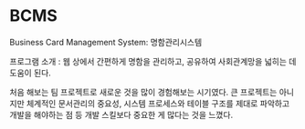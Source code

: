 # BCMS
Business Card Management System: 명함관리시스템

프로그램 소개
: 웹 상에서 간편하게 명함을 관리하고, 공유하여 사회관계망을 넓히는 데 도움이 된다.

처음 해보는 팀 프로젝트로 새로운 것을 많이 경험해보는 시기였다.
큰 프로젝트는 아니지만 체계적인 문서관리의 중요성, 시스템 프로세스와 테이블 구조를 제대로 파악하고 개발을 해야하는 점 등 개발 스킬보다 중요한 게 많다는 것을 느꼈다.
